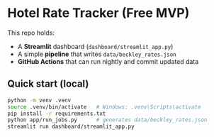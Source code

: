 # Hotel Rate Tracker (Free MVP)

This repo holds:
- A **Streamlit** dashboard (`dashboard/streamlit_app.py`)
- A simple **pipeline** that writes `data/beckley_rates.json`
- **GitHub Actions** that can run nightly and commit updated data

## Quick start (local)
```bash
python -m venv .venv
source .venv/bin/activate   # Windows: .venv\Scripts\activate
pip install -r requirements.txt
python app/run_jobs.py      # generates data/beckley_rates.json
streamlit run dashboard/streamlit_app.py
